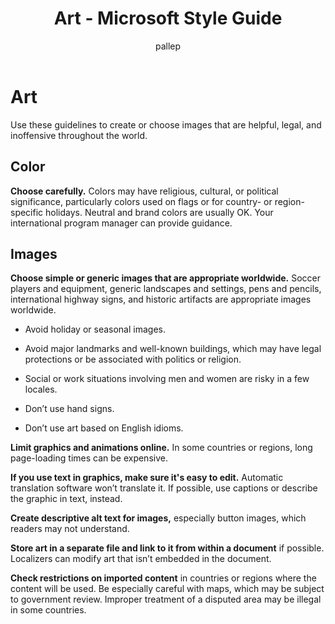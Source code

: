 ﻿---
title: Art - Microsoft Style Guide
author: pallep
ms.author: pallep
ms.date: 1/19/2018
ms.topic: article
ms.prod: non-product-specific
---

# Art

Use these guidelines to create or choose images that are helpful, legal, and inoffensive throughout the world.

## Color

**Choose carefully.** Colors may have religious, cultural, or political significance, particularly
colors used on flags or for country- or region-specific holidays.
Neutral and brand colors are usually OK. Your international program
manager can provide guidance.

## Images

**Choose simple or generic images that are appropriate worldwide.** Soccer
players and equipment, generic landscapes and settings, pens and
pencils, international highway signs, and historic artifacts are
appropriate images worldwide.

  - Avoid holiday or seasonal images.  
  
  - Avoid major landmarks and well-known buildings, which may have legal protections or be associated with politics or religion. 
  
  - Social or work situations involving men and women are risky in a few locales. 
  
  - Don’t use hand signs. 
  
  - Don’t use art based on English idioms.

**Limit graphics and animations online.** In some countries or regions, long page-loading times can be expensive.

**If you use text in graphics, make sure it's easy to edit.** Automatic translation software won’t translate it. If possible, use captions or describe the graphic in text, instead. 

**Create descriptive alt text for images,** especially button images, which readers may not understand. 

**Store art in a separate file and link to it from within a document** if possible. Localizers can modify art that isn’t embedded in the document. 

**Check restrictions on imported content**
in countries or regions where the content will be used. Be especially
careful with maps, which may be subject to government review. Improper
treatment of a disputed area may be illegal in some countries.
